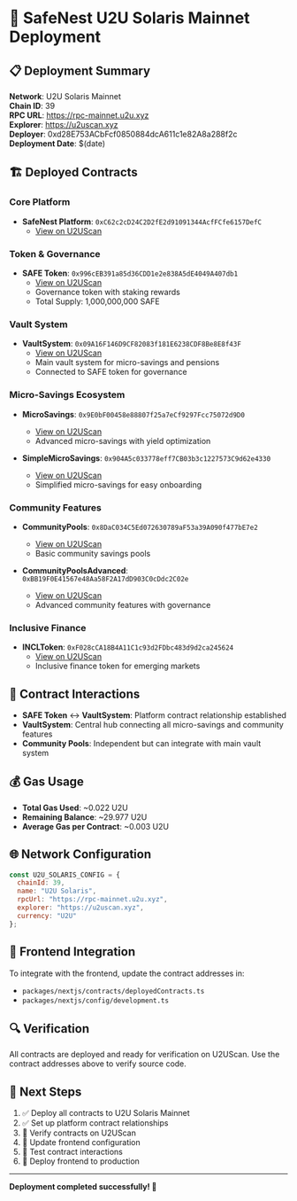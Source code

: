# 🚀 SafeNest U2U Solaris Mainnet Deployment

## 📋 Deployment Summary

**Network**: U2U Solaris Mainnet  
**Chain ID**: 39  
**RPC URL**: https://rpc-mainnet.u2u.xyz  
**Explorer**: https://u2uscan.xyz  
**Deployer**: 0xd28E753ACbFcf0850884dcA611c1e82A8a288f2c  
**Deployment Date**: $(date)

## 🏗️ Deployed Contracts

### Core Platform
- **SafeNest Platform**: `0xC62c2cD24C2D2fE2d91091344AcfFCfe6157DefC`
  - [View on U2UScan](https://u2uscan.xyz/address/0xC62c2cD24C2D2fE2d91091344AcfFCfe6157DefC)

### Token & Governance
- **SAFE Token**: `0x996cEB391a85d36CDD1e2e838A5dE4049A407db1`
  - [View on U2UScan](https://u2uscan.xyz/address/0x996cEB391a85d36CDD1e2e838A5dE4049A407db1)
  - Governance token with staking rewards
  - Total Supply: 1,000,000,000 SAFE

### Vault System
- **VaultSystem**: `0x09A16F146D9CF82083f181E6238CDF8Be8E8f43F`
  - [View on U2UScan](https://u2uscan.xyz/address/0x09A16F146D9CF82083f181E6238CDF8Be8E8f43F)
  - Main vault system for micro-savings and pensions
  - Connected to SAFE token for governance

### Micro-Savings Ecosystem
- **MicroSavings**: `0x9E0bF00458e88807f25a7eCf9297Fcc75072d9D0`
  - [View on U2UScan](https://u2uscan.xyz/address/0x9E0bF00458e88807f25a7eCf9297Fcc75072d9D0)
  - Advanced micro-savings with yield optimization

- **SimpleMicroSavings**: `0x904A5c033778eff7CB03b3c1227573C9d62e4330`
  - [View on U2UScan](https://u2uscan.xyz/address/0x904A5c033778eff7CB03b3c1227573C9d62e4330)
  - Simplified micro-savings for easy onboarding

### Community Features
- **CommunityPools**: `0x8DaC034C5Ed072630789aF53a39A090f477bE7e2`
  - [View on U2UScan](https://u2uscan.xyz/address/0x8DaC034C5Ed072630789aF53a39A090f477bE7e2)
  - Basic community savings pools

- **CommunityPoolsAdvanced**: `0xBB19F0E41567e48Aa58F2A17dD903C0cDdc2C02e`
  - [View on U2UScan](https://u2uscan.xyz/address/0xBB19F0E41567e48Aa58F2A17dD903C0cDdc2C02e)
  - Advanced community features with governance

### Inclusive Finance
- **INCLToken**: `0xF028cCA18B4A11C1c93d2FDbc483d9d2ca245624`
  - [View on U2UScan](https://u2uscan.xyz/address/0xF028cCA18B4A11C1c93d2FDbc483d9d2ca245624)
  - Inclusive finance token for emerging markets

## 🔗 Contract Interactions

- **SAFE Token** ↔ **VaultSystem**: Platform contract relationship established
- **VaultSystem**: Central hub connecting all micro-savings and community features
- **Community Pools**: Independent but can integrate with main vault system

## 💰 Gas Usage

- **Total Gas Used**: ~0.022 U2U
- **Remaining Balance**: ~29.977 U2U
- **Average Gas per Contract**: ~0.003 U2U

## 🌐 Network Configuration

```javascript
const U2U_SOLARIS_CONFIG = {
  chainId: 39,
  name: "U2U Solaris",
  rpcUrl: "https://rpc-mainnet.u2u.xyz",
  explorer: "https://u2uscan.xyz",
  currency: "U2U"
};
```

## 📱 Frontend Integration

To integrate with the frontend, update the contract addresses in:
- `packages/nextjs/contracts/deployedContracts.ts`
- `packages/nextjs/config/development.ts`

## 🔍 Verification

All contracts are deployed and ready for verification on U2UScan. Use the contract addresses above to verify source code.

## 🚀 Next Steps

1. ✅ Deploy all contracts to U2U Solaris Mainnet
2. ✅ Set up platform contract relationships
3. 🔄 Verify contracts on U2UScan
4. 🔄 Update frontend configuration
5. 🔄 Test contract interactions
6. 🔄 Deploy frontend to production

---

**Deployment completed successfully! 🎉**

